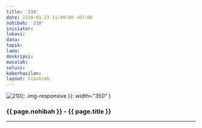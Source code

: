 ```yaml
---
title: '210'
date: 2210-01-23 11:08:00 +07:00
nohibah: '210'
inisiator:
lokasi:
dana:
topik:
lama:
deskripsi:
masalah:
solusi:
keberhasilan:
layout: hibahcmb
---
```


![210](/static/img/hibahcmb/210.png){: .img-responsive }{: width="350" }

### {{ page.nohibah }} - {{ page.title }}

---

